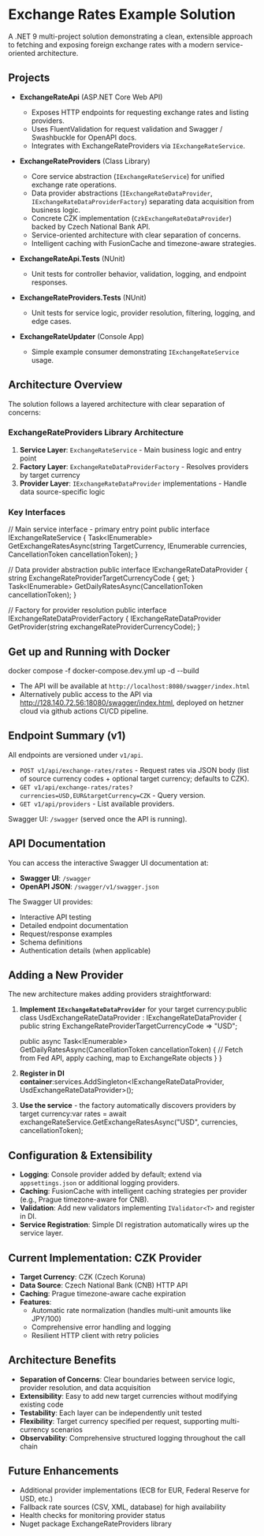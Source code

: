 # Exchange Rates Example Solution

A .NET 9 multi-project solution demonstrating a clean, extensible approach to fetching and exposing foreign exchange rates with a modern service-oriented architecture.

## Projects

- **ExchangeRateApi** (ASP.NET Core Web API)
  - Exposes HTTP endpoints for requesting exchange rates and listing providers.
  - Uses FluentValidation for request validation and Swagger / Swashbuckle for OpenAPI docs.
  - Integrates with ExchangeRateProviders via `IExchangeRateService`.

- **ExchangeRateProviders** (Class Library)
  - Core service abstraction (`IExchangeRateService`) for unified exchange rate operations.
  - Data provider abstractions (`IExchangeRateDataProvider`, `IExchangeRateDataProviderFactory`) separating data acquisition from business logic.
  - Concrete CZK implementation (`CzkExchangeRateDataProvider`) backed by Czech National Bank API.
  - Service-oriented architecture with clear separation of concerns.
  - Intelligent caching with FusionCache and timezone-aware strategies.

- **ExchangeRateApi.Tests** (NUnit)
  - Unit tests for controller behavior, validation, logging, and endpoint responses.

- **ExchangeRateProviders.Tests** (NUnit)
  - Unit tests for service logic, provider resolution, filtering, logging, and edge cases.

- **ExchangeRateUpdater** (Console App)
  - Simple example consumer demonstrating `IExchangeRateService` usage.

## Architecture Overview

The solution follows a layered architecture with clear separation of concerns:

### ExchangeRateProviders Library Architecture

1. **Service Layer**: `ExchangeRateService` - Main business logic and entry point
2. **Factory Layer**: `ExchangeRateDataProviderFactory` - Resolves providers by target currency
3. **Provider Layer**: `IExchangeRateDataProvider` implementations - Handle data source-specific logic

### Key Interfaces
// Main service interface - primary entry point
public interface IExchangeRateService
{
    Task<IEnumerable<ExchangeRate>> GetExchangeRatesAsync(string TargetCurrency, IEnumerable<Currency> currencies, CancellationToken cancellationToken);
}

// Data provider abstraction
public interface IExchangeRateDataProvider
{
    string ExchangeRateProviderTargetCurrencyCode { get; }
    Task<IEnumerable<ExchangeRate>> GetDailyRatesAsync(CancellationToken cancellationToken);
}

// Factory for provider resolution
public interface IExchangeRateDataProviderFactory
{
    IExchangeRateDataProvider GetProvider(string exchangeRateProviderCurrencyCode);
}
## Get up and Running with Docker
docker compose -f docker-compose.dev.yml up -d --build
- The API will be available at `http://localhost:8080/swagger/index.html`
- Alternatively public access to the API via http://128.140.72.56:18080/swagger/index.html, deployed on hetzner cloud via github actions CI/CD pipeline.

## Endpoint Summary (v1)

All endpoints are versioned under `v1/api`.

- `POST v1/api/exchange-rates/rates` - Request rates via JSON body (list of source currency codes + optional target currency; defaults to CZK).
- `GET v1/api/exchange-rates/rates?currencies=USD,EUR&targetCurrency=CZK` - Query version.
- `GET v1/api/providers` - List available providers.

Swagger UI: `/swagger` (served once the API is running).

## API Documentation

You can access the interactive Swagger UI documentation at:
- **Swagger UI**: `/swagger`
- **OpenAPI JSON**: `/swagger/v1/swagger.json`

The Swagger UI provides:
- Interactive API testing
- Detailed endpoint documentation
- Request/response examples
- Schema definitions
- Authentication details (when applicable)

## Adding a New Provider

The new architecture makes adding providers straightforward:

1. **Implement `IExchangeRateDataProvider`** for your target currency:public class UsdExchangeRateDataProvider : IExchangeRateDataProvider
{
    public string ExchangeRateProviderTargetCurrencyCode => "USD";
    
    public async Task<IEnumerable<ExchangeRate>> GetDailyRatesAsync(CancellationToken cancellationToken)
    {
        // Fetch from Fed API, apply caching, map to ExchangeRate objects
       }
   }
2. **Register in DI container**:services.AddSingleton<IExchangeRateDataProvider, UsdExchangeRateDataProvider>();
3. **Use the service** - the factory automatically discovers providers by target currency:var rates = await exchangeRateService.GetExchangeRatesAsync("USD", currencies, cancellationToken);
## Configuration & Extensibility

- **Logging**: Console provider added by default; extend via `appsettings.json` or additional logging providers.
- **Caching**: FusionCache with intelligent caching strategies per provider (e.g., Prague timezone-aware for CNB).
- **Validation**: Add new validators implementing `IValidator<T>` and register in DI.
- **Service Registration**: Simple DI registration automatically wires up the service layer.

## Current Implementation: CZK Provider

- **Target Currency**: CZK (Czech Koruna)
- **Data Source**: Czech National Bank (CNB) HTTP API
- **Caching**: Prague timezone-aware cache expiration
- **Features**: 
  - Automatic rate normalization (handles multi-unit amounts like JPY/100)
  - Comprehensive error handling and logging
  - Resilient HTTP client with retry policies

## Architecture Benefits

- **Separation of Concerns**: Clear boundaries between service logic, provider resolution, and data acquisition
- **Extensibility**: Easy to add new target currencies without modifying existing code
- **Testability**: Each layer can be independently unit tested
- **Flexibility**: Target currency specified per request, supporting multi-currency scenarios
- **Observability**: Comprehensive structured logging throughout the call chain

## Future Enhancements

- Additional provider implementations (ECB for EUR, Federal Reserve for USD, etc.)
- Fallback rate sources (CSV, XML, database) for high availability
- Health checks for monitoring provider status
- Nuget package ExchangeRateProviders library
